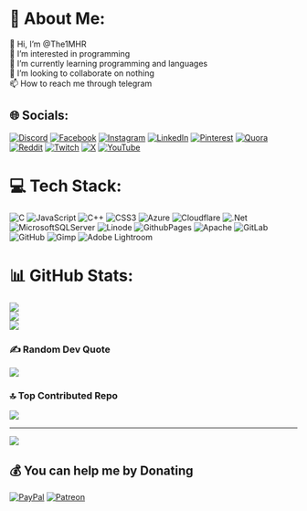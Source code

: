 # 💫 About Me:
👋 Hi, I’m @The1MHR<br>👀 I’m interested in programming<br>🌱 I’m currently learning programming and languages<br>💞️ I’m looking to collaborate on nothing<br>📫 How to reach me through telegram


## 🌐 Socials:
[![Discord](https://img.shields.io/badge/Discord-%237289DA.svg?logo=discord&logoColor=white)](https://discord.gg/https://discord.gg/qrMzE4xdRp) [![Facebook](https://img.shields.io/badge/Facebook-%231877F2.svg?logo=Facebook&logoColor=white)](https://facebook.com/ActualRifat) [![Instagram](https://img.shields.io/badge/Instagram-%23E4405F.svg?logo=Instagram&logoColor=white)](https://instagram.com/ActualRifat) [![LinkedIn](https://img.shields.io/badge/LinkedIn-%230077B5.svg?logo=linkedin&logoColor=white)](https://linkedin.com/in/ActualRifat) [![Pinterest](https://img.shields.io/badge/Pinterest-%23E60023.svg?logo=Pinterest&logoColor=white)](https://pinterest.com/ActualRifat) [![Quora](https://img.shields.io/badge/Quora-%23B92B27.svg?logo=Quora&logoColor=white)](https://quora.com/profile/the1mhr) [![Reddit](https://img.shields.io/badge/Reddit-%23FF4500.svg?logo=Reddit&logoColor=white)](https://reddit.com/user/the1mhr) [![Twitch](https://img.shields.io/badge/Twitch-%239146FF.svg?logo=Twitch&logoColor=white)](https://twitch.tv/the1mhr) [![X](https://img.shields.io/badge/X-black.svg?logo=X&logoColor=white)](https://x.com/ActualRifat) [![YouTube](https://img.shields.io/badge/YouTube-%23FF0000.svg?logo=YouTube&logoColor=white)](https://youtube.com/@The1-MHR) 

# 💻 Tech Stack:
![C](https://img.shields.io/badge/c-%2300599C.svg?style=for-the-badge&logo=c&logoColor=white) ![JavaScript](https://img.shields.io/badge/javascript-%23323330.svg?style=for-the-badge&logo=javascript&logoColor=%23F7DF1E) ![C++](https://img.shields.io/badge/c++-%2300599C.svg?style=for-the-badge&logo=c%2B%2B&logoColor=white) ![CSS3](https://img.shields.io/badge/css3-%231572B6.svg?style=for-the-badge&logo=css3&logoColor=white) ![Azure](https://img.shields.io/badge/azure-%230072C6.svg?style=for-the-badge&logo=microsoftazure&logoColor=white) ![Cloudflare](https://img.shields.io/badge/Cloudflare-F38020?style=for-the-badge&logo=Cloudflare&logoColor=white) ![.Net](https://img.shields.io/badge/.NET-5C2D91?style=for-the-badge&logo=.net&logoColor=white) ![MicrosoftSQLServer](https://img.shields.io/badge/Microsoft%20SQL%20Server-CC2927?style=for-the-badge&logo=microsoft%20sql%20server&logoColor=white) ![Linode](https://img.shields.io/badge/linode-00A95C?style=for-the-badge&logo=linode&logoColor=white) ![GithubPages](https://img.shields.io/badge/github%20pages-121013?style=for-the-badge&logo=github&logoColor=white) ![Apache](https://img.shields.io/badge/apache-%23D42029.svg?style=for-the-badge&logo=apache&logoColor=white) ![GitLab](https://img.shields.io/badge/gitlab-%23181717.svg?style=for-the-badge&logo=gitlab&logoColor=white) ![GitHub](https://img.shields.io/badge/github-%23121011.svg?style=for-the-badge&logo=github&logoColor=white) ![Gimp](https://img.shields.io/badge/Gimp-657D8B?style=for-the-badge&logo=gimp&logoColor=FFFFFF) ![Adobe Lightroom](https://img.shields.io/badge/Adobe%20Lightroom-31A8FF.svg?style=for-the-badge&logo=Adobe%20Lightroom&logoColor=white)
# 📊 GitHub Stats:
![](https://github-readme-stats.vercel.app/api?username=the1mhr&theme=default_repocard&hide_border=false&include_all_commits=true&count_private=true)<br/>
![](https://github-readme-streak-stats.herokuapp.com/?user=the1mhr&theme=default_repocard&hide_border=false)<br/>
![](https://github-readme-stats.vercel.app/api/top-langs/?username=the1mhr&theme=default_repocard&hide_border=false&include_all_commits=true&count_private=true&layout=compact)

### ✍️ Random Dev Quote
![](https://quotes-github-readme.vercel.app/api?type=horizontal&theme=merko)

### 🔝 Top Contributed Repo
![](https://github-contributor-stats.vercel.app/api?username=the1mhr&limit=5&theme=default_repocard&combine_all_yearly_contributions=true)

---
[![](https://visitcount.itsvg.in/api?id=the1mhr&icon=5&color=0)](https://visitcount.itsvg.in)

  ## 💰 You can help me by Donating
  [![PayPal](https://img.shields.io/badge/PayPal-00457C?style=for-the-badge&logo=paypal&logoColor=white)](https://paypal.me/the1mhr) [![Patreon](https://img.shields.io/badge/Patreon-F96854?style=for-the-badge&logo=patreon&logoColor=white)](https://patreon.com/the1mhr) 

  
<!-- Proudly created with GPRM ( https://gprm.itsvg.in ) -->
